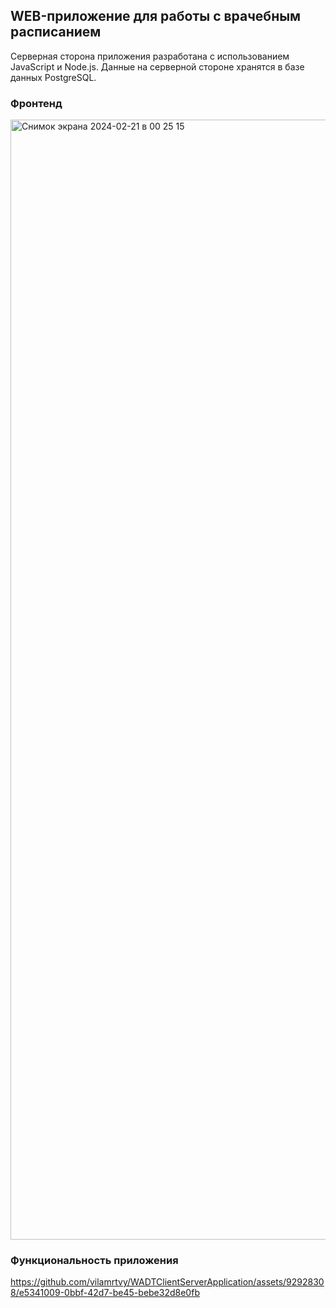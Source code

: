 ## WEB-приложение для работы с врачебным расписанием

Серверная сторона приложения разработана с использованием JavaScript и Node.js. Данные на серверной стороне хранятся в базе данных PostgreSQL.

### Фронтенд

<img width="1792" alt="Снимок экрана 2024-02-21 в 00 25 15" src="https://github.com/vilamrtvy/WADTClientServerApplication/assets/92928308/3280c4f3-7f49-4b72-9fa4-e91a321510a9">

### Функциональность приложения

https://github.com/vilamrtvy/WADTClientServerApplication/assets/92928308/e5341009-0bbf-42d7-be45-bebe32d8e0fb



